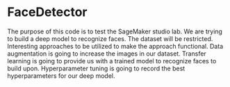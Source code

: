 # FaceDetector
The purpose of this code is to test the SageMaker studio lab.
We are trying to build a deep model to recognize faces. 
The dataset will be restricted.
Interesting approaches to be utilized to make the approach functional.
Data augmentation is going to increase the images in our dataset.
Transfer learning is going to provide us with a trained model to recognize faces to build upon.
Hyperparameter tuning is going to record the best hyperparameters for our deep model.




